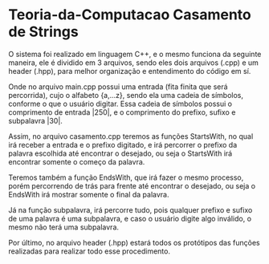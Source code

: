 # Teoria-da-Computacao Casamento de Strings

O sistema foi realizado em linguagem C++, e o mesmo funciona da seguinte maneira, ele é dividido em 3 arquivos, sendo eles dois arquivos (.cpp) e um header (.hpp), para melhor organização e entendimento do código em sí.

Onde no arquivo main.cpp possui uma entrada (fita finita que será percorrida), cujo o alfabeto {a,...z}, sendo ela uma cadeia de símbolos, conforme o que o usuário digitar. Essa cadeia de símbolos possui o comprimento de entrada |250|, e o comprimento do prefixo, sufixo e subpalavra |30|.

Assim, no arquivo casamento.cpp teremos as funções StartsWith, no qual irá receber a entrada e o prefixo digitado, e irá percorrer o prefixo da palavra escolhida até encontrar o desejado, ou seja o StartsWith irá encontrar somente o começo da palavra.

Teremos também a função EndsWith, que irá fazer o mesmo processo, porém percorrendo de trás para frente até encontrar o desejado, ou seja o EndsWith irá mostrar somente o final da palavra.

Já na função subpalavra, irá percorre tudo, pois qualquer prefixo e sufixo de uma palavra é uma subpalavra, e caso o usuário digite algo inválido, o mesmo não terá uma subpalavra.

Por último, no arquivo header (.hpp) estará todos os protótipos das funções realizadas para realizar todo esse procedimento.
